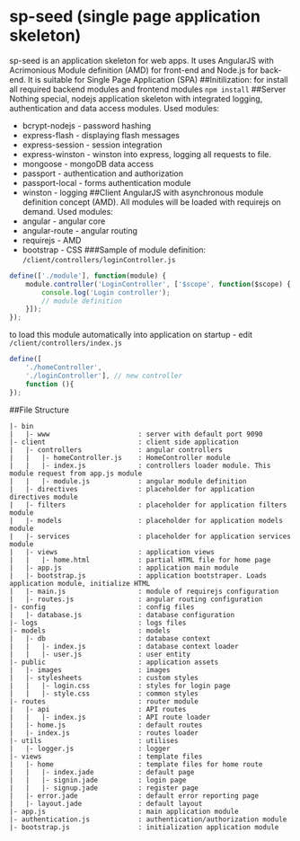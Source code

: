 # sp-seed (single page application skeleton)
sp-seed is an application skeleton for web apps. It uses AngularJS with Acrimonious Module definition (AMD) for front-end and Node.js for back-end. It is suitable for Single Page Application (SPA)
##Initilization:
for install all required  backend modules and frontend modules 
`npm install`
##Server
Nothing special, nodejs application skeleton with integrated logging, authentication and data access modules.
Used modules:
* bcrypt-nodejs     - password hashing
* express-flash     - displaying flash messages
* express-session   - session integration
* express-winston   - winston into express, logging all requests to file.
* mongoose          - mongoDB data access
* passport          - authentication and authorization
* passport-local    - forms authentication module
* winston           - logging
##Client
AngularJS with asynchronous module definition concept (AMD). All modules will be loaded with requirejs on demand.
Used modules:
* angular           - angular core
* angular-route     - angular routing
* requirejs         - AMD
* bootstrap         - CSS 
###Sample of module definition:
`/client/controllers/loginController.js`
```javascript
define(['./module'], function(module) {
    module.controller('LoginController', ['$scope', function($scope) {
        console.log('Login controller');
        // module definition
    }]);
});
```
to load this module automatically into application on startup - edit `/client/controllers/index.js`
```javascript
define([
    './homeController',
    './loginController'], // new controller
    function (){
});
```
##File Structure
``` 
|- bin                          
|   |- www                      : server with default port 9090
|- client                       : client side application
|   |- controllers              : angular controllers
|   |   |- homeController.js    : HomeController module
|   |   |- index.js             : controllers loader module. This module request from app.js module
|   |   |- module.js            : angular module definition
|   |- directives               : placeholder for application directives module
|   |- filters                  : placeholder for application filters module
|   |- models                   : placeholder for application models module
|   |- services                 : placeholder for application services module
|   |- views                    : application views
|   |   |- home.html            : partial HTML file for home page
|   |- app.js                   : application main module
|   |- bootstrap.js             : application bootstraper. Loads application module, initialize HTML
|   |- main.js                  : module of requirejs configuration 
|   |- routes.js                : angular routing configuration
|- config                       : config files
|   |- database.js              : database configuration
|- logs                         : logs files
|- models                       : models 
|   |- db                       : database context 
|   |   |- index.js             : database context loader
|   |   |- user.js              : user entity
|- public                       : application assets
|   |- images                   : images
|   |- stylesheets              : custom styles
|   |   |- login.css            : styles for login page
|   |   |- style.css            : common styles
|- routes                       : router module
|   |- api                      : API routes
|   |   |- index.js             : API route loader
|   |- home.js                  : default routes 
|   |- index.js                 : routes loader
|- utils                        : utilises
|   |- logger.js                : logger
|- views                        : template files
|   |- home                     : template files for home route
|   |   |- index.jade           : default page 
|   |   |- signin.jade          : login page
|   |   |- signup.jade          : register page
|   |- error.jade               : default error reporting page
|   |- layout.jade              : default layout
|- app.js                       : main application module
|- authentication.js            : authentication/authorization module
|- bootstrap.js                 : initialization application module
```